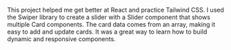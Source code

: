 This project helped me get better at React and practice Tailwind CSS. I used the Swiper library to create a slider with a Slider component that shows multiple Card components. The card data comes from an array, making it easy to add and update cards. It was a great way to learn how to build dynamic and responsive components.
